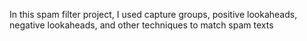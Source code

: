 In this spam filter project, I used  capture groups, positive lookaheads, negative lookaheads, and other techniques to match spam texts

